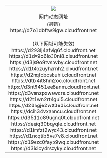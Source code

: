 ﻿<table>
  <tr></tr>
  <tr><td colspan=2 align=center><img src="https://d7o1dbftw9igw.cloudfront.net/Up/oGate.jpg" /></td></tr>
  <tr><td colspan=2 align=center>网门动态网址<br/>(最新)
<br>https://d7o1dbftw9igw.cloudfront.net
<br/><br/>(以下网址可能失效)
<br>https://d293lj4afvig6f.cloudfront.net
<br>https://d1dv9o6lo30ni8.cloudfront.net
<br>https://d3js9o9tvspvby.cloudfront.net
<br>https://d1t4ozuyharnh2.cloudfront.net
<br>https://d2nqfcbcsbuhii.cloudfront.net
<br>https://dtbl4it8hm2oc.cloudfront.net
<br>https://d3nt9451ee8anm.cloudfront.net
<br>https://d3vanzpxwawcrs.cloudfront.net
<br>https://d2t1wn2rt4gui5.cloudfront.net
<br>https://d28hgje2w03e3i.cloudfront.net
<br>https://dcih34vxanncu.cloudfront.net
<br>https://d3511o89ugnq0t.cloudfront.net
<br>https://deeiq30bqyqle.cloudfront.net
<br>https://d1imfzt2wyc43.cloudfront.net
<br>https://d1ncqtib5ve7v8.cloudfront.net
<br>https://d19ezc0fayp9wq.cloudfront.net
<br>https://d3icicy4rsxyky.cloudfront.net
    </td>
  </tr>
</table>
